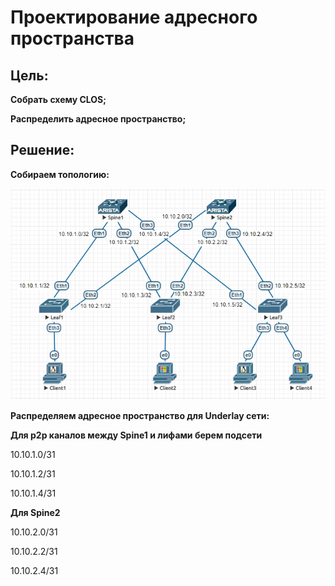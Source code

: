# Проектирование адресного пространства

## Цель:

**Собрать схему CLOS;**

**Распределить адресное пространство;**

## Решение:

**Собираем топологию:**

![](images/lab1.jpg)


**Распределяем адресное пространство для Underlay сети:**

**Для p2p каналов между Spine1 и лифами берем подсети**

10.10.1.0/31

10.10.1.2/31

10.10.1.4/31

**Для Spine2**

10.10.2.0/31

10.10.2.2/31

10.10.2.4/31


